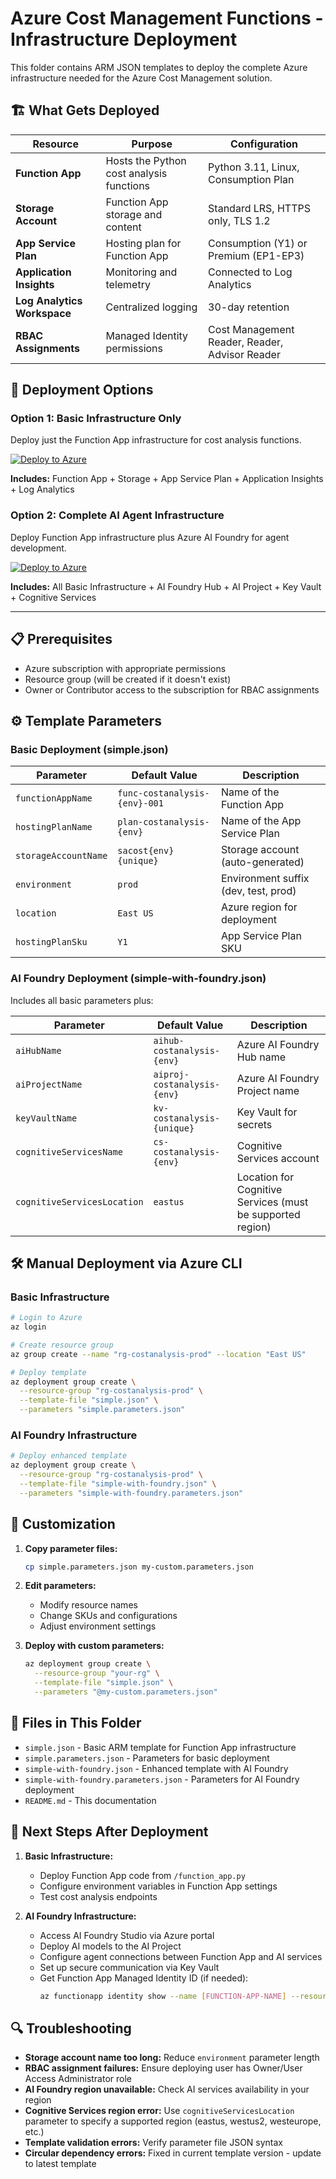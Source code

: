 # Azure Cost Management Functions - Infrastructure Deployment

This folder contains ARM JSON templates to deploy the complete Azure infrastructure needed for the Azure Cost Management solution.

## 🏗️ **What Gets Deployed**

| Resource | Purpose | Configuration |
|----------|---------|---------------|
| **Function App** | Hosts the Python cost analysis functions | Python 3.11, Linux, Consumption Plan |
| **Storage Account** | Function App storage and content | Standard LRS, HTTPS only, TLS 1.2 |
| **App Service Plan** | Hosting plan for Function App | Consumption (Y1) or Premium (EP1-EP3) |
| **Application Insights** | Monitoring and telemetry | Connected to Log Analytics |
| **Log Analytics Workspace** | Centralized logging | 30-day retention |
| **RBAC Assignments** | Managed Identity permissions | Cost Management Reader, Reader, Advisor Reader |

## 🚀 **Deployment Options**

### Option 1: Basic Infrastructure Only

Deploy just the Function App infrastructure for cost analysis functions.

<a href="https://portal.azure.com/#create/Microsoft.Template/uri/https%3A%2F%2Fraw.githubusercontent.com%2FIditbnaya%2FAzure-CostA-Agantic-AI%2Fmain%2Fdeploy%2Fsimple.json" target="_blank">
<img src="https://aka.ms/deploytoazurebutton" alt="Deploy to Azure"/>
</a>

**Includes:** Function App + Storage + App Service Plan + Application Insights + Log Analytics

### Option 2: Complete AI Agent Infrastructure

Deploy Function App infrastructure plus Azure AI Foundry for agent development.

<a href="https://portal.azure.com/#create/Microsoft.Template/uri/https%3A%2F%2Fraw.githubusercontent.com%2FIditbnaya%2FAzure-CostA-Agantic-AI%2Fmain%2Fdeploy%2Fsimple-with-foundry.json" target="_blank">
<img src="https://aka.ms/deploytoazurebutton" alt="Deploy to Azure"/>
</a>

**Includes:** All Basic Infrastructure + AI Foundry Hub + AI Project + Key Vault + Cognitive Services

---

## 📋 **Prerequisites**

- Azure subscription with appropriate permissions
- Resource group (will be created if it doesn't exist)
- Owner or Contributor access to the subscription for RBAC assignments

## ⚙️ **Template Parameters**

### Basic Deployment (simple.json)

| Parameter | Default Value | Description |
|-----------|---------------|-------------|
| `functionAppName` | `func-costanalysis-{env}-001` | Name of the Function App |
| `hostingPlanName` | `plan-costanalysis-{env}` | Name of the App Service Plan |
| `storageAccountName` | `sacost{env}{unique}` | Storage account (auto-generated) |
| `environment` | `prod` | Environment suffix (dev, test, prod) |
| `location` | `East US` | Azure region for deployment |
| `hostingPlanSku` | `Y1` | App Service Plan SKU |

### AI Foundry Deployment (simple-with-foundry.json)

Includes all basic parameters plus:

| Parameter | Default Value | Description |
|-----------|---------------|-------------|
| `aiHubName` | `aihub-costanalysis-{env}` | Azure AI Foundry Hub name |
| `aiProjectName` | `aiproj-costanalysis-{env}` | Azure AI Foundry Project name |
| `keyVaultName` | `kv-costanalysis-{unique}` | Key Vault for secrets |
| `cognitiveServicesName` | `cs-costanalysis-{env}` | Cognitive Services account |
| `cognitiveServicesLocation` | `eastus` | Location for Cognitive Services (must be supported region) |

## 🛠️ **Manual Deployment via Azure CLI**

### Basic Infrastructure

```bash
# Login to Azure
az login

# Create resource group
az group create --name "rg-costanalysis-prod" --location "East US"

# Deploy template
az deployment group create \
  --resource-group "rg-costanalysis-prod" \
  --template-file "simple.json" \
  --parameters "simple.parameters.json"
```

### AI Foundry Infrastructure

```bash
# Deploy enhanced template
az deployment group create \
  --resource-group "rg-costanalysis-prod" \
  --template-file "simple-with-foundry.json" \
  --parameters "simple-with-foundry.parameters.json"
```

## 🔧 **Customization**

1. **Copy parameter files:**
   ```bash
   cp simple.parameters.json my-custom.parameters.json
   ```

2. **Edit parameters:**
   - Modify resource names
   - Change SKUs and configurations
   - Adjust environment settings

3. **Deploy with custom parameters:**
   ```bash
   az deployment group create \
     --resource-group "your-rg" \
     --template-file "simple.json" \
     --parameters "@my-custom.parameters.json"
   ```

## 📁 **Files in This Folder**

- `simple.json` - Basic ARM template for Function App infrastructure
- `simple.parameters.json` - Parameters for basic deployment
- `simple-with-foundry.json` - Enhanced template with AI Foundry
- `simple-with-foundry.parameters.json` - Parameters for AI Foundry deployment
- `README.md` - This documentation

## 🎯 **Next Steps After Deployment**

1. **Basic Infrastructure:**
   - Deploy Function App code from `/function_app.py`
   - Configure environment variables in Function App settings
   - Test cost analysis endpoints

2. **AI Foundry Infrastructure:**
   - Access AI Foundry Studio via Azure portal
   - Deploy AI models to the AI Project
   - Configure agent connections between Function App and AI services
   - Set up secure communication via Key Vault
   - Get Function App Managed Identity ID (if needed):
     ```bash
     az functionapp identity show --name [FUNCTION-APP-NAME] --resource-group [RESOURCE-GROUP] --query principalId -o tsv
     ```

## 🔍 **Troubleshooting**

- **Storage account name too long:** Reduce `environment` parameter length
- **RBAC assignment failures:** Ensure deploying user has Owner/User Access Administrator role
- **AI Foundry region unavailable:** Check AI services availability in your region
- **Cognitive Services region error:** Use `cognitiveServicesLocation` parameter to specify a supported region (eastus, westus2, westeurope, etc.)
- **Template validation errors:** Verify parameter file JSON syntax
- **Circular dependency errors:** Fixed in current template version - update to latest template